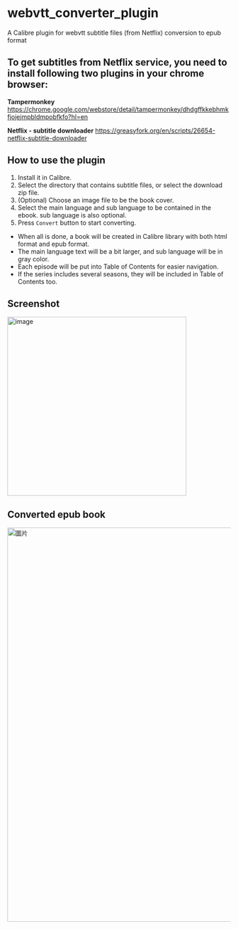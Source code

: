 # webvtt_converter_plugin
A Calibre plugin for webvtt subtitle files (from Netflix) conversion to epub format


## To get subtitles from Netflix service, you need to install following two plugins in your chrome browser:

**Tampermonkey** https://chrome.google.com/webstore/detail/tampermonkey/dhdgffkkebhmkfjojejmpbldmpobfkfo?hl=en

**Netflix - subtitle downloader** https://greasyfork.org/en/scripts/26654-netflix-subtitle-downloader

## How to use the plugin

1. Install it in Calibre.
2. Select the directory that contains subtitle files, or select the download zip file.
3. (Optional) Choose an image file to be the book cover.
4. Select the main language and sub language to be contained in the ebook. sub language is also optional.
5. Press `Convert` button to start converting.

* When all is done, a book will be created in Calibre library with both html format and epub format.
* The main language text will be a bit larger, and sub language will be in gray color.
* Each episode will be put into Table of Contents for easier navigation.
* If the series includes several seasons, they will be included in Table of Contents too.

## Screenshot
<img width="404" alt="image" src="https://user-images.githubusercontent.com/4084738/102599743-e03db500-4158-11eb-997f-e2f374a9bc8d.png">


## Converted epub book

<img width="890" alt="圖片" src="https://user-images.githubusercontent.com/4084738/103549207-f92cc100-4ee1-11eb-8f5f-6fbcbee994a9.png">

